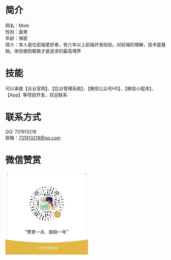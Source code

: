 # 简介

网名：Mole<br>
性别：直男<br>
年龄：保密<br>
简介：本人是位前端爱好者，有六年以上前端开发经验。对前端的理解，技术是基础，体验做到极致才是追求的最高境界<br>

# 技能

可以承接【企业官网】、【后台管理系统】、【微信公众号H5】、【微信小程序】、【App】等项目开发，欢迎联系<br>

# 联系方式

QQ: 731913218<br>
邮箱：731913218@qq.com

# 微信赞赏
<img src="https://github.com/yourVictor/vue-ele-admin-pure/raw/master/public/img/donate/wechat_donate.jpg" width="260" alt="微信赞赏">
